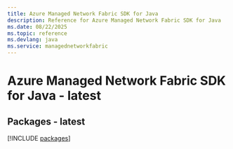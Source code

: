 ```yaml
---
title: Azure Managed Network Fabric SDK for Java
description: Reference for Azure Managed Network Fabric SDK for Java
ms.date: 08/22/2025
ms.topic: reference
ms.devlang: java
ms.service: managednetworkfabric
---
```

# Azure Managed Network Fabric SDK for Java - latest
## Packages - latest
[!INCLUDE [packages](managed-network-fabric-index.md)]